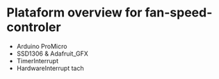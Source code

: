 # Plataform overview for fan-speed-controler
- Arduino ProMicro
- SSD1306 & Adafruit_GFX
- TimerInterrupt
- HardwareInterrupt tach
